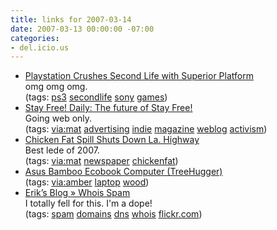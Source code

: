 ```yaml
---
title: links for 2007-03-14
date: 2007-03-13 00:00:00 -07:00
categories:
- del.icio.us
---
```


<ul class="delicious">
	<li>
		<div class="delicious-link"><a href="http://mashable.com/2007/03/07/playstation-crushes-second-life-with-superior-platform/">Playstation Crushes Second Life with Superior Platform</a></div>
		<div class="delicious-extended">omg omg omg.</div>
		<div class="delicious-tags">(tags: <a href="http://del.icio.us/torrez/ps3">ps3</a> <a href="http://del.icio.us/torrez/secondlife">secondlife</a> <a href="http://del.icio.us/torrez/sony">sony</a> <a href="http://del.icio.us/torrez/games">games</a>)</div>
	</li>
	<li>
		<div class="delicious-link"><a href="http://blog.stayfreemagazine.org/2007/03/the_future_of_s.html">Stay Free! Daily: The future of Stay Free!</a></div>
		<div class="delicious-extended">Going web only.</div>
		<div class="delicious-tags">(tags: <a href="http://del.icio.us/torrez/via:mat">via:mat</a> <a href="http://del.icio.us/torrez/advertising">advertising</a> <a href="http://del.icio.us/torrez/indie">indie</a> <a href="http://del.icio.us/torrez/magazine">magazine</a> <a href="http://del.icio.us/torrez/weblog">weblog</a> <a href="http://del.icio.us/torrez/activism">activism</a>)</div>
	</li>
	<li>
		<div class="delicious-link"><a href="http://www.sfgate.com/cgi-bin/article.cgi?f=/n/a/2007/03/13/national/a102940D56.DTL">Chicken Fat Spill Shuts Down La. Highway</a></div>
		<div class="delicious-extended">Best lede of 2007.</div>
		<div class="delicious-tags">(tags: <a href="http://del.icio.us/torrez/via:mat">via:mat</a> <a href="http://del.icio.us/torrez/newspaper">newspaper</a> <a href="http://del.icio.us/torrez/chickenfat">chickenfat</a>)</div>
	</li>
	<li>
		<div class="delicious-link"><a href="http://www.treehugger.com/files/2007/03/asus_bamboo_eco.php">Asus Bamboo Ecobook Computer (TreeHugger)</a></div>
		<div class="delicious-tags">(tags: <a href="http://del.icio.us/torrez/via:amber">via:amber</a> <a href="http://del.icio.us/torrez/laptop">laptop</a> <a href="http://del.icio.us/torrez/wood">wood</a>)</div>
	</li>
	<li>
		<div class="delicious-link"><a href="http://www.erik-rasmussen.com/blog/2006/12/05/whois-spam/">Erik’s Blog » Whois Spam</a></div>
		<div class="delicious-extended">I totally fell for this. I'm a dope!</div>
		<div class="delicious-tags">(tags: <a href="http://del.icio.us/torrez/spam">spam</a> <a href="http://del.icio.us/torrez/domains">domains</a> <a href="http://del.icio.us/torrez/dns">dns</a> <a href="http://del.icio.us/torrez/whois">whois</a> <a href="http://del.icio.us/torrez/flickr.com">flickr.com</a>)</div>
	</li>
</ul>
